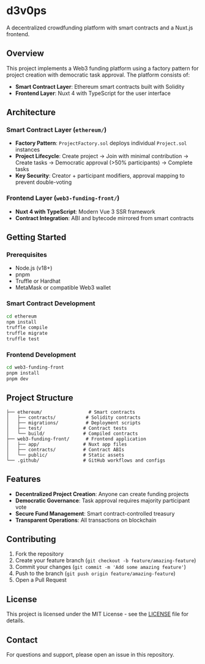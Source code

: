 # d3v0ps

A decentralized crowdfunding platform with smart contracts and a Nuxt.js frontend.

## Overview

This project implements a Web3 funding platform using a factory pattern for project creation with democratic task approval. The platform consists of:

- **Smart Contract Layer**: Ethereum smart contracts built with Solidity
- **Frontend Layer**: Nuxt 4 with TypeScript for the user interface

## Architecture

### Smart Contract Layer (`ethereum/`)
- **Factory Pattern**: `ProjectFactory.sol` deploys individual `Project.sol` instances
- **Project Lifecycle**: Create project → Join with minimal contribution → Create tasks → Democratic approval (>50% participants) → Complete tasks
- **Key Security**: Creator + participant modifiers, approval mapping to prevent double-voting

### Frontend Layer (`web3-funding-front/`)
- **Nuxt 4 with TypeScript**: Modern Vue 3 SSR framework
- **Contract Integration**: ABI and bytecode mirrored from smart contracts

## Getting Started

### Prerequisites
- Node.js (v18+)
- pnpm
- Truffle or Hardhat
- MetaMask or compatible Web3 wallet

### Smart Contract Development
```bash
cd ethereum
npm install
truffle compile
truffle migrate
truffle test
```

### Frontend Development
```bash
cd web3-funding-front
pnpm install
pnpm dev
```

## Project Structure

```
├── ethereum/                 # Smart contracts
│   ├── contracts/           # Solidity contracts
│   ├── migrations/          # Deployment scripts
│   ├── test/               # Contract tests
│   └── build/              # Compiled contracts
├── web3-funding-front/      # Frontend application
│   ├── app/                # Nuxt app files
│   ├── contracts/          # Contract ABIs
│   └── public/             # Static assets
└── .github/                # GitHub workflows and configs
```

## Features

- **Decentralized Project Creation**: Anyone can create funding projects
- **Democratic Governance**: Task approval requires majority participant vote
- **Secure Fund Management**: Smart contract-controlled treasury
- **Transparent Operations**: All transactions on blockchain

## Contributing

1. Fork the repository
2. Create your feature branch (`git checkout -b feature/amazing-feature`)
3. Commit your changes (`git commit -m 'Add some amazing feature'`)
4. Push to the branch (`git push origin feature/amazing-feature`)
5. Open a Pull Request

## License

This project is licensed under the MIT License - see the [LICENSE](LICENSE) file for details.

## Contact

For questions and support, please open an issue in this repository.
